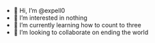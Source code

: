 - 👋 Hi, I’m @expell0
- 👀 I’m interested in nothing
- 🌱 I’m currently learning how to count to three
- 💞️ I’m looking to collaborate on ending the world

<!---
expell0/expell0 is a ✨ special ✨ repository because its `README.md` (this file) appears on your GitHub profile.
You can click the Preview link to take a look at your changes.
--->
